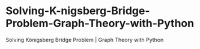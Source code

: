 # Solving-K-nigsberg-Bridge-Problem-Graph-Theory-with-Python
Solving Königsberg Bridge Problem | Graph Theory with Python
